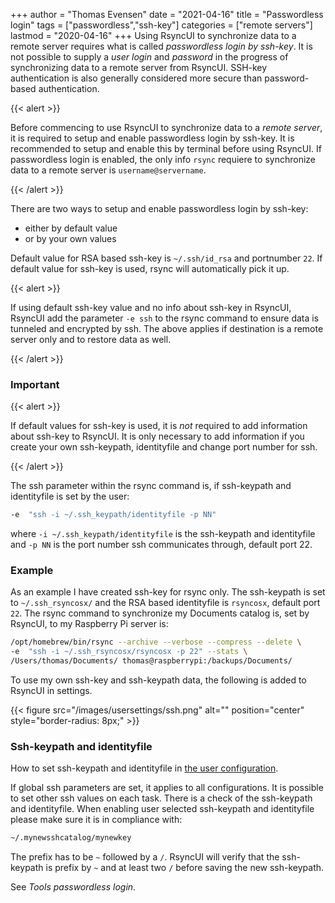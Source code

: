 +++
author = "Thomas Evensen"
date = "2021-04-16"
title = "Passwordless login"
tags = ["passwordless","ssh-key"]
categories = ["remote servers"]
lastmod = "2020-04-16"
+++
Using RsyncUI to synchronize data to a remote server requires what is called *passwordless login by ssh-key*.
It is not possible to supply a *user login* and *password* in the progress of synchronizing data to a remote
server from RsyncUI. SSH-key authentication is also generally considered more secure than password-based
authentication.

{{< alert >}}

Before commencing to use RsyncUI to synchronize data to a *remote server*, it is required to setup and enable
passwordless login by ssh-key. It is recommended to setup and enable this by terminal before using RsyncUI.
If passwordless login is enabled, the only info `rsync` requiere to synchronize data to a remote server is
`username@servername`.

{{< /alert >}}

There are two ways to setup and enable passwordless login by ssh-key:
- either by default value
- or by your own values

Default value for RSA based ssh-key is `~/.ssh/id_rsa` and portnumber `22`. If default value for
ssh-key is used, rsync will automatically pick it up.

{{< alert >}}

If using default ssh-key value and no info about ssh-key in RsyncUI, RsyncUI add the parameter `-e ssh` to the rsync
command to ensure data is tunneled and encrypted by ssh. The above applies if destination is a remote server only and to
restore data as well.

{{< /alert >}}

### Important

{{< alert >}}

If default values for ssh-key is used, it is *not* required to add information about ssh-key to RsyncUI.
It is only necessary to add information if you create your own ssh-keypath, identityfile and change
port number for ssh.

{{< /alert >}}

The ssh parameter within the rsync command is, if ssh-keypath and identityfile is set by the user:

```bash
-e  "ssh -i ~/.ssh_keypath/identityfile -p NN"
```
where `-i ~/.ssh_keypath/identityfile` is the ssh-keypath and identityfile and `-p NN` is the port number ssh communicates
through, default port 22.

### Example

As an example I have created ssh-key for rsync only. The ssh-keypath is set to `~/.ssh_rsyncosx/` and the RSA based
identityfile is `rsyncosx`, default port `22`. The rsync command to synchronize my Documents catalog is, set by RsyncUI, to my
Raspberry Pi server is:

```bash
/opt/homebrew/bin/rsync --archive --verbose --compress --delete \
-e  "ssh -i ~/.ssh_rsyncosx/rsyncosx -p 22" --stats \
/Users/thomas/Documents/ thomas@raspberrypi:/backups/Documents/
```

To use my own ssh-key and ssh-keypath data, the following is added to RsyncUI in settings.

{{< figure src="/images/usersettings/ssh.png" alt="" position="center" style="border-radius: 8px;" >}}

### Ssh-keypath and identityfile

How to set ssh-keypath and identityfile in [the user configuration](/docs/sshsettings/).

If global ssh parameters are set, it applies to all configurations. It is possible to set other ssh values on each task.
There is a check of the ssh-keypath and identityfile. When enabling user selected ssh-keypath and identityfile please
make sure it is in compliance with:

```bash
~/.mynewsshcatalog/mynewkey
```
The prefix has to be `~` followed by a `/`. RsyncUI will verify that the ssh-keypath is prefix by `~` and at least
two `/` before saving the new ssh-keypath.

See *Tools passwordless login*.
